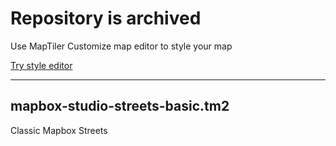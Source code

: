 # Repository is archived

Use MapTiler Customize map editor to style your map

[Try style editor](https://cloud.maptiler.com/maps/editor)

---

mapbox-studio-streets-basic.tm2
-------------------------------

Classic Mapbox Streets
